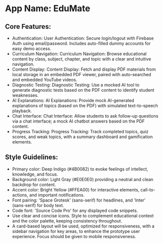 # **App Name**: EduMate

## Core Features:

- Authentication: User Authentication: Secure login/logout with Firebase Auth using email/password. Includes auto-filled dummy accounts for easy demo access.
- Curriculum Navigation: Curriculum Navigation: Browse educational content by class, subject, chapter, and topic with a clear and intuitive navigation.
- Content Display: Content Display: Fetch and display PDF materials from local storage in an embedded PDF viewer, paired with auto-searched and embedded YouTube videos.
- Diagnostic Testing: Diagnostic Testing: Use a mocked AI tool to generate diagnostic tests based on the PDF content to identify student weaknesses.
- AI Explanations: AI Explanations: Provide mock AI-generated explanations of topics (based on the PDF) with simulated text-to-speech playback.
- Chat Interface: Chat Interface: Allow students to ask follow-up questions via a chat interface; a mock AI chatbot answers based on the PDF content.
- Progress Tracking: Progress Tracking: Track completed topics, quiz scores, and weak topics, with a summary dashboard and gamification elements.

## Style Guidelines:

- Primary color: Deep Indigo (#4B0082) to evoke feelings of intellect, knowledge, and focus.
- Background color: Light Gray (#E0E0E0) providing a neutral and clean backdrop for content.
- Accent color: Bright Yellow (#FFEA00) for interactive elements, call-to-actions, and important notifications.
- Font pairing: 'Space Grotesk' (sans-serif) for headlines, and 'Inter' (sans-serif) for body text.
- Code font: 'Source Code Pro' for any displayed code snippets.
- Use clear and concise icons. Style to complement educational context and the color palette, keeping consistency throughout.
- A card-based layout will be used, optimized for responsiveness, with a sidebar navigation for key areas, to enhance the prototype user experience. Focus should be given to mobile responsiveness.